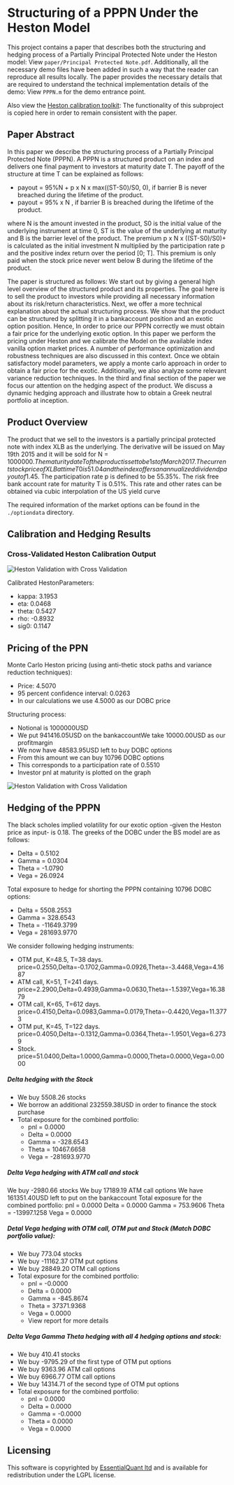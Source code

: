 # Structuring of a PPPN Under the Heston Model

This project contains a paper that describes both the structuring and hedging process of a Partially Principal Protected Note under the Heston model: View `paper/Principal Protected Note.pdf`. Additionally, all the necessary demo files have been added in such a way that the reader can reproduce all results locally. The paper provides the necessary details that are required to understand the technical implementation details of the demo: View `PPPN.m` for the demo entrance point.

Also view the [Heston calibration toolkit](https://github.com/VermeirJellen/FinancialEngineering/tree/master/Heston%20Calibration): The functionality of this subproject is copied here in order to remain consistent with the paper.

## Paper Abstract
In this paper we describe the structuring process of a Partially Principal Protected
Note (PPPN). A PPPN is a structured product on an index and delivers
one final payment to investors at maturity date T. The payoff of the structure at time
T can be explained as follows:

- payout = 95%N + p x N x max((ST-S0)/S0, 0), if barrier B is never breached during the lifetime of the product.
- payout = 95% x N , if barrier B is breached during the lifetime of the product.

where N is the amount invested in the product, S0 is the initial value of
the underlying instrument at time 0, ST is the value of the underlying at maturity
and B is the barrier level of the product. The premium p x N x ((ST-S0)/S0)+ is calculated as the initial investment N multiplied by the participation rate p and the positive index return over the period [0; T]. This premium is only
paid when the stock price never went below B during the lifetime of the product.

The paper is structured as follows: We start out by giving a general high level overview of the structured product and its properties. The goal here is to sell the product to investors while providing all necessary information about its risk/return characteristics. Next, we offer a more technical explanation about the actual structuring process. We show that the product can be structured by splitting it in a bankaccount position and an exotic option position. Hence, In order to price our PPPN correctly we must obtain a fair price for the underlying exotic option. In this paper we perform the pricing under Heston and we calibrate the Model on the available index vanilla option market prices. A number of performance optimization and robustness techniques are also discussed in this context. Once we obtain satisfactory model parameters, we apply a monte carlo approach in order to obtain a fair price for the exotic. Additionally, we also analyze some relevant variance reduction techniques. In the third and final section of the paper we focus our attention on the hedging aspect of the product. We discuss a dynamic hedging approach and illustrate how to obtain a Greek neutral portfolio at inception.

## Product Overview
The product that we sell to the investors is a partially principal protected note with index XLB as the underlying. The derivative will be issued on May 19th 2015 and it will be sold for N = 1000000$. The maturity date T of the product is set to be 1st of March 2017. The current stock price of XLB at time T0 is 51.04 and the index offers an annualized dividend payout of 1.45%. The payout structure is defined as above, with the barrier set at 70% of the initial price at 35.7280$. The participation rate p is defined to be 55.35%. The risk free bank account rate for maturity T is 0.51%. This rate and other rates can be obtained via cubic interpolation of the US yield curve

The required information of the market options can be found in the `./optiondata` directory.

## Calibration and Hedging Results
### Cross-Validated Heston Calibration Output
![Heston Validation with Cross Validation](images/hestoncalibration.png)

Calibrated HestonParameters:

- kappa: 3.1953 
- eta: 0.0468 
- theta: 0.5427 
- rho: -0.8932 
- sig0: 0.1147 

 
## Pricing of the PPN

Monte Carlo Heston pricing (using anti-thetic stock paths and variance reduction techniques):

- Price: 4.5070
- 95 percent confidence interval: 0.0263
- In our calculations we use 4.5000 as our DOBC price

Structuring process:

- Notional is 1000000USD
- We put 941416.05USD on the bankaccountWe take 10000.00USD as our profitmargin
- We now have 48583.95USD left to buy DOBC options
- From this amount we can buy 10796 DOBC options
- This corresponds to a participation rate of 0.5510
- Investor pnl at maturity is plotted on the graph

![Heston Validation with Cross Validation](images/pppn.png)

## Hedging of the PPPN

The black scholes implied volatility for our exotic option -given the Heston price as input- is 0.18. The greeks of the DOBC under the BS model are as follows:

- Delta = 0.5102
- Gamma = 0.0304
- Theta = -1.0790
- Vega = 26.0924

Total exposure to hedge for shorting the PPPN containing 10796 DOBC options:

- Delta = 5508.2553
- Gamma = 328.6543
- Theta = -11649.3799
- Vega = 281693.9770

We consider following hedging instruments:

- OTM put, K=48.5, T=38 days. price=0.2550,Delta=-0.1702,Gamma=0.0926,Theta=-3.4468,Vega=4.1687
- ATM call, K=51, T=241 days. price=2.2900,Delta=0.4939,Gamma=0.0630,Theta=-1.5397,Vega=16.3879
- OTM call, K=65, T=612 days. price=0.4150,Delta=0.0983,Gamma=0.0179,Theta=-0.4420,Vega=11.3773
- OTM put, K=45, T=122 days. price=0.4050,Delta=-0.1312,Gamma=0.0364,Theta=-1.9501,Vega=6.2739
- Stock. price=51.0400,Delta=1.0000,Gamma=0.0000,Theta=0.0000,Vega=0.0000

##### Delta hedging with the Stock
- We buy 5508.26 stocks
- We borrow an additional 232559.38USD in order to finance the stock purchase
- Total exposure for the combined portfolio:
	- pnl = 0.0000
	- Delta = 0.0000
	- Gamma = -328.6543
	- Theta = 10467.6658
	- Vega = -281693.9770

##### Delta Vega hedging with ATM call and stock
We buy -2980.66 stocks
We buy 17189.19 ATM call options
We have 161351.40USD left to put on the bankaccount
Total exposure for the combined portfolio:
pnl = 0.0000
Delta = 0.0000
Gamma = 753.9606
Theta = -13997.1258
Vega = 0.0000

##### Detal Vega hedging with OTM call, OTM put and Stock (Match DOBC portfolio value):

- We buy 773.04 stocks
- We buy -11162.37 OTM put options
- We buy 28849.20 OTM call options
- Total exposure for the combined portfolio:
	- pnl = -0.0000
	- Delta = 0.0000
	- Gamma = -845.8674
	- Theta = 37371.9368
	- Vega = 0.0000
	- View report for more details

##### Delta Vega Gamma Theta hedging with all 4 hedging options and stock:
- We buy 410.41 stocks
- We buy -9795.29 of the first type of OTM put options
- We buy 9363.96 ATM call options
- We buy 6966.77 OTM call options
- We buy 14314.71 of the second type of OTM put options
- Total exposure for the combined portfolio:
	- pnl = 0.0000
	- Delta = 0.0000
	- Gamma = -0.0000
	- Theta = 0.0000
	- Vega = 0.0000

## Licensing
This software is copyrighted by [EssentialQuant ltd](http://www.essentialquant.com) and is available for redistribution under the LGPL license.